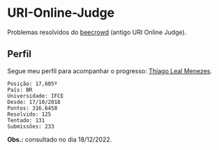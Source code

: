 # URI-Online-Judge

Problemas resolvidos do [beecrowd](https://www.beecrowd.com.br/) (antigo URI Online Judge).

## Perfil

Segue meu perfil para acompanhar o progresso: [Thiago Leal Menezes](https://www.beecrowd.com.br/judge/en/profile/295490).

    Posição: 17,605º
    País: BR
    Universidade: IFCE
    Desde: 17/10/2018
    Pontos: 316.6458
    Resolvido: 125
    Tentado: 131
    Submissões: 233

**Obs.:** consultado no dia 18/12/2022.
